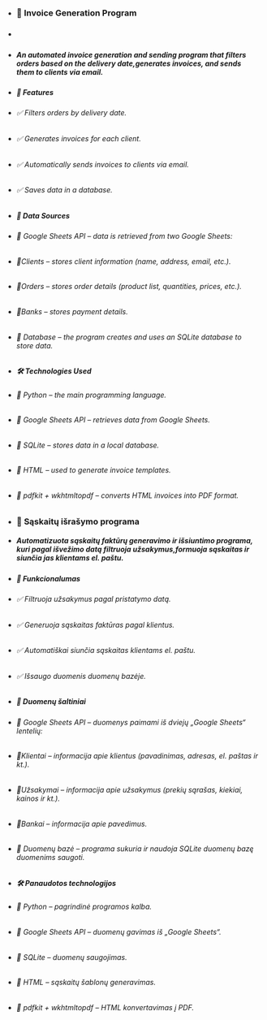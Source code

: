 - ### 📄 Invoice Generation Program
- #####
- ##### An automated invoice generation and sending program that filters orders based on the delivery date,generates invoices, and sends them to clients via email.
- ##### 📌 Features
- ###### ✅ Filters orders by delivery date.
- ###### ✅ Generates invoices for each client.
- ###### ✅ Automatically sends invoices to clients via email.
- ###### ✅ Saves data in a database.
- ##### 📂 Data Sources
- ###### 📌 Google Sheets API – data is retrieved from two Google Sheets:
- ###### 📌Clients – stores client information (name, address, email, etc.).
- ###### 📌Orders – stores order details (product list, quantities, prices, etc.).
- ###### 📌Banks – stores payment details.
- ###### 📌 Database – the program creates and uses an SQLite database to store data.
- ##### 🛠️ Technologies Used
- ###### 🔹 Python – the main programming language.
- ###### 🔹 Google Sheets API – retrieves data from Google Sheets.
- ###### 🔹 SQLite – stores data in a local database.
- ###### 🔹 HTML – used to generate invoice templates.
- ###### 🔹 pdfkit + wkhtmltopdf – converts HTML invoices into PDF format.
- ### 📄 Sąskaitų išrašymo programa
-  ##### Automatizuota sąskaitų faktūrų generavimo ir išsiuntimo programa, kuri pagal išvežimo datą filtruoja užsakymus,formuoja sąskaitas ir siunčia jas klientams el. paštu.
- ##### 📌 Funkcionalumas
- ###### ✅ Filtruoja užsakymus pagal pristatymo datą.
- ###### ✅ Generuoja sąskaitas faktūras pagal klientus.
- ###### ✅ Automatiškai siunčia sąskaitas klientams el. paštu.
- ###### ✅ Išsaugo duomenis duomenų bazėje.
- ##### 📂 Duomenų šaltiniai
- ###### 📌 Google Sheets API – duomenys paimami iš dviejų „Google Sheets“ lentelių:
- ###### 📌Klientai – informacija apie klientus (pavadinimas, adresas, el. paštas ir kt.).
- ###### 📌Užsakymai – informacija apie užsakymus (prekių sąrašas, kiekiai, kainos ir kt.).
- ###### 📌Bankai – informacija apie pavedimus.
- ###### 📌 Duomenų bazė – programa sukuria ir naudoja SQLite duomenų bazę duomenims saugoti.
- ##### 🛠️ Panaudotos technologijos
- ###### 🔹 Python – pagrindinė programos kalba.
- ###### 🔹 Google Sheets API – duomenų gavimas iš „Google Sheets“.
- ###### 🔹 SQLite – duomenų saugojimas.
- ###### 🔹 HTML – sąskaitų šablonų generavimas.
- ###### 🔹 pdfkit + wkhtmltopdf – HTML konvertavimas į PDF.






